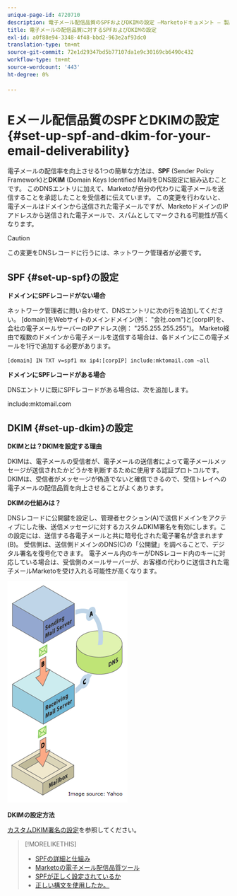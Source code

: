 ```yaml
---
unique-page-id: 4720710
description: 電子メール配信品質のSPFおよびDKIMの設定 —Marketoドキュメント — 製品ドキュメント
title: 電子メールの配信品質に対するSPFおよびDKIMの設定
exl-id: a0f88e94-3348-4f48-bbd2-963e2af93dc0
translation-type: tm+mt
source-git-commit: 72e1d29347bd5b77107da1e9c30169cb6490c432
workflow-type: tm+mt
source-wordcount: '443'
ht-degree: 0%

---
```


# Eメール配信品質のSPFとDKIMの設定{#set-up-spf-and-dkim-for-your-email-deliverability}

電子メールの配信率を向上させる1つの簡単な方法は、**SPF** (Sender Policy Framework)と&#x200B;**DKIM** (Domain Keys Identified Mail)をDNS設定に組み込むことです。 このDNSエントリに加えて、Marketoが自分の代わりに電子メールを送信することを承認したことを受信者に伝えています。 この変更を行わないと、電子メールはドメインから送信された電子メールですが、MarketoドメインのIPアドレスから送信された電子メールで、スパムとしてマークされる可能性が高くなります。

>[!CAUTION]
>
>この変更をDNSレコードに行うには、ネットワーク管理者が必要です。

## SPF {#set-up-spf}の設定

**ドメインにSPFレコードがない場合**

ネットワーク管理者に問い合わせて、DNSエントリに次の行を追加してください。 [domain]をWebサイトのメインドメイン(例： &quot;会社.com&quot;)と[corpIP]を、会社の電子メールサーバーのIPアドレス(例： &quot;255.255.255.255&quot;)。 Marketo経由で複数のドメインから電子メールを送信する場合は、各ドメインにこの電子メールを1行で追加する必要があります。

`[domain] IN TXT v=spf1 mx ip4:[corpIP] include:mktomail.com ~all`

**ドメインにSPFレコードがある場合**

DNSエントリに既にSPFレコードがある場合は、次を追加します。

include:mktomail.com

## DKIM {#set-up-dkim}の設定

**DKIMとは？DKIMを設定する理由**

DKIMは、電子メールの受信者が、電子メールの送信者によって電子メールメッセージが送信されたかどうかを判断するために使用する認証プロトコルです。 DKIMは、受信者がメッセージが偽造でないと確信できるので、受信トレイへの電子メールの配信品質を向上させることがよくあります。

**DKIMの仕組みは？**

DNSレコードに公開鍵を設定し、管理者セクション(A)で送信ドメインをアクティブにした後、送信メッセージに対するカスタムDKIM署名を有効にします。この設定には、送信する各電子メールと共に暗号化された電子署名が含まれます(B)。 受信側は、送信側ドメインのDNS(C)の「公開鍵」を調べることで、デジタル署名を復号化できます。 電子メール内のキーがDNSレコード内のキーに対応している場合は、受信側のメールサーバーが、お客様の代わりに送信された電子メールMarketoを受け入れる可能性が高くなります。

![](assets/image2015-1-12-13-3a56-3a55.png)

**DKIMの設定方法**

[カスタムDKIM署名の設定](/help/marketo/product-docs/email-marketing/deliverability/set-up-a-custom-dkim-signature.md)を参照してください。

>[!MORELIKETHIS]
>
>* [SPFの詳細と仕組み](https://www.open-spf.org/Introduction/)
>* [Marketoの電子メール配信品質ツール](https://www.marketo.com/software/email-marketing/email-deliverability/)
>* [SPFが正しく設定されているか](https://www.kitterman.com/spf/validate.html)
>* [正しい構文を使用したか。](https://www.open-spf.org/SPF_Record_Syntax/)

